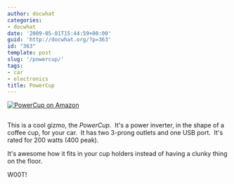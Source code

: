 ```yaml
---
author: docwhat
categories:
- docwhat
date: '2009-05-01T15:44:59+00:00'
guid: 'http://docwhat.org/?p=363'
id: "363"
template: post
slug: '/powercup/'
tags:
- car
- electronics
title: PowerCup
---
```


[![PowerCup on
Amazon](https://ws-na.amazon-adsystem.com/widgets/q?_encoding=UTF8&MarketPlace=US&ASIN=B0042X8XQE&ServiceVersion=20070822&ID=AsinImage&WS=1&Format=_SL160_&tag=thedocwha-20)](https://www.amazon.com/gp/product/B0042X8XQE/ref=as_li_tl?ie=UTF8&camp=1789&creative=9325&creativeASIN=B0042X8XQE&linkCode=as2&tag=thedocwha-20&linkId=b0c7b43a58aae4fbbe78351af71dbc1b)

<img src="https://ir-na.amazon-adsystem.com/e/ir?t=thedocwha-20&l=am2&o=1&a=B0042X8XQE" width="1" height="1" border="0" alt="Amazon bug" style="border:none !important; margin:0px !important;" />

This is a cool gizmo, the _PowerCup_.  It's a power inverter, in the shape of
a coffee cup, for your car.  It has two 3-prong outlets and one USB port.
 It's rated for 200 watts (400 peak).

It's awesome how it fits in your cup holders instead of having a clunky thing
on the floor.

W00T!

